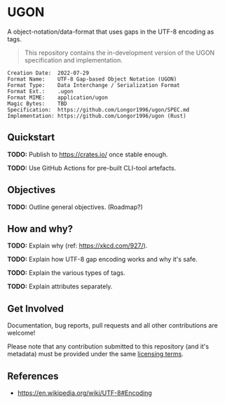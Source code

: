 # UGON

A object-notation/data-format that uses gaps in the UTF-8 encoding as tags.

> This repository contains the in-development version of the UGON specification and implementation.

```
Creation Date:  2022-07-29
Format Name:    UTF-8 Gap-based Object Notation (UGON)
Format Type:    Data Interchange / Serialization Format
Format Ext.:    .ugon
Format MIME:    application/ugon
Magic Bytes:    TBD
Specification:  https://github.com/Longor1996/ugon/SPEC.md
Implementation: https://github.com/Longor1996/ugon (Rust)
```

## Quickstart

**TODO:** Publish to https://crates.io/ once stable enough.

**TODO:** Use GitHub Actions for pre-built CLI-tool artefacts.

## Objectives

**TODO:** Outline general objectives. (Roadmap?)

## How and why?

**TODO:** Explain why (ref: https://xkcd.com/927/).

**TODO:** Explain how UTF-8 gap encoding works and why it's safe.

**TODO:** Explain the various types of tags.

**TODO:** Explain attributes separately.

## Get Involved

Documentation, bug reports, pull requests and all other contributions are welcome!

Please note that any contribution submitted to this repository (and it's metadata)
must be provided under the same [licensing terms](./LICENSE).

## References

- https://en.wikipedia.org/wiki/UTF-8#Encoding
